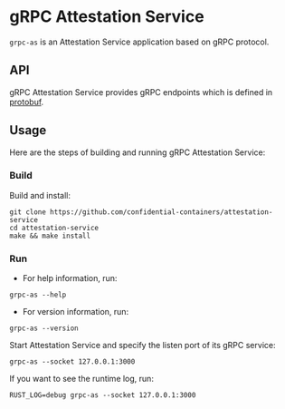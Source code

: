 # gRPC Attestation Service

`grpc-as` is an Attestation Service application based on gRPC protocol.

## API

gRPC Attestation Service provides gRPC endpoints which is defined in [protobuf](proto/attestation.proto).

## Usage

Here are the steps of building and running gRPC Attestation Service:

### Build

Build and install:
```shell
git clone https://github.com/confidential-containers/attestation-service
cd attestation-service
make && make install
```

### Run

- For help information, run:
```shell
grpc-as --help
```

- For version information, run:
```shell
grpc-as --version
```

Start Attestation Service and specify the listen port of its gRPC service:
```shell
grpc-as --socket 127.0.0.1:3000
```

If you want to see the runtime log, run:
```shell
RUST_LOG=debug grpc-as --socket 127.0.0.1:3000
```
